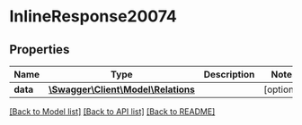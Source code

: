 # InlineResponse20074

## Properties
Name | Type | Description | Notes
------------ | ------------- | ------------- | -------------
**data** | [**\Swagger\Client\Model\Relations**](Relations.md) |  | [optional] 

[[Back to Model list]](../../README.md#documentation-for-models) [[Back to API list]](../../README.md#documentation-for-api-endpoints) [[Back to README]](../../README.md)

